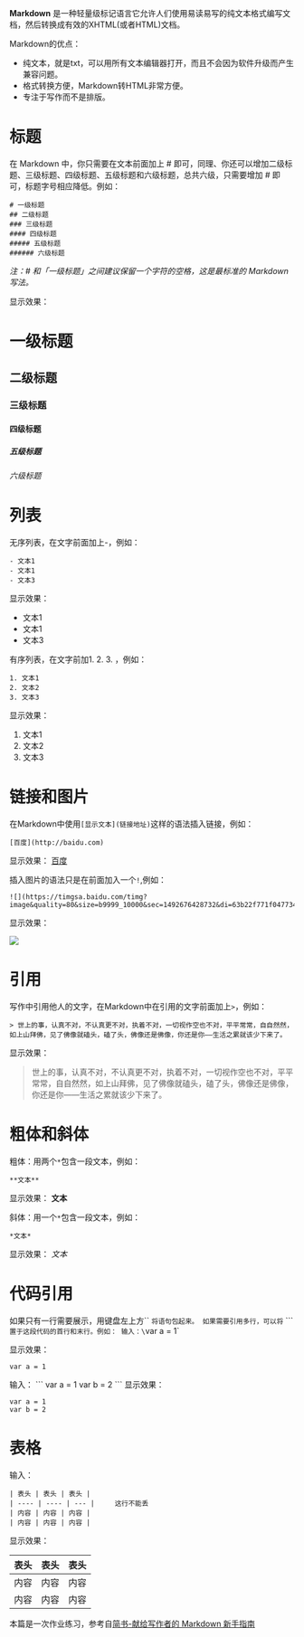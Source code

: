 **Markdown** 是一种轻量级标记语言它允许人们使用易读易写的纯文本格式编写文档，然后转换成有效的XHTML(或者HTML)文档。

Markdown的优点：
- 纯文本，就是txt，可以用所有文本编辑器打开，而且不会因为软件升级而产生兼容问题。
- 格式转换方便，Markdown转HTML非常方便。
- 专注于写作而不是排版。

# 标题
在 Markdown 中，你只需要在文本前面加上 # 即可，同理、你还可以增加二级标题、三级标题、四级标题、五级标题和六级标题，总共六级，只需要增加 # 即可，标题字号相应降低。例如：
```
# 一级标题
## 二级标题
### 三级标题
#### 四级标题
##### 五级标题
###### 六级标题
```
*注：# 和「一级标题」之间建议保留一个字符的空格，这是最标准的 Markdown 写法。*

显示效果：

# 一级标题
## 二级标题
### 三级标题
#### 四级标题
##### 五级标题
###### 六级标题

# 列表
无序列表，在文字前面加上-，例如：
```
- 文本1
- 文本1
- 文本3
```
显示效果：
- 文本1
- 文本1
- 文本3

有序列表，在文字前加1. 2. 3. ，例如：
```
1. 文本1
2. 文本2
3. 文本3
```
显示效果：
1. 文本1
2. 文本2
3. 文本3

# 链接和图片
在Markdown中使用`[显示文本](链接地址)`这样的语法插入链接，例如：
```
[百度](http://baidu.com)
```
显示效果：
[百度](http://baidu.com)

插入图片的语法只是在前面加入一个`!`,例如：
```
![](https://timgsa.baidu.com/timg?image&quality=80&size=b9999_10000&sec=1492676428732&di=63b22f771f04773408b2a2ce4606cb47&imgtype=0&src=http%3A%2F%2Fimg.pconline.com.cn%2Fimages%2Fupload%2Fupc%2Ftx%2Fphotoblog%2F1501%2F31%2Fc4%2F2574869_1422678714820.jpg)
```
显示效果：

![](https://timgsa.baidu.com/timg?image&quality=80&size=b9999_10000&sec=1492676428732&di=63b22f771f04773408b2a2ce4606cb47&imgtype=0&src=http%3A%2F%2Fimg.pconline.com.cn%2Fimages%2Fupload%2Fupc%2Ftx%2Fphotoblog%2F1501%2F31%2Fc4%2F2574869_1422678714820.jpg)

# 引用
写作中引用他人的文字，在Markdown中在引用的文字前面加上`>`，例如：
```
> 世上的事，认真不对，不认真更不对，执着不对，一切视作空也不对，平平常常，自自然然，如上山拜佛，见了佛像就磕头，磕了头，佛像还是佛像，你还是你——生活之累就该少下来了。
```
显示效果：
> 世上的事，认真不对，不认真更不对，执着不对，一切视作空也不对，平平常常，自自然然，如上山拜佛，见了佛像就磕头，磕了头，佛像还是佛像，你还是你——生活之累就该少下来了。

# 粗体和斜体
粗体：用两个`*`包含一段文本，例如：
```
**文本**
```
显示效果：
**文本**

斜体：用一个`*`包含一段文本，例如：
```
*文本*
```
显示效果：
*文本*
# 代码引用
如果只有一行需要展示，用键盘左上方`` `将语句包起来。
如果需要引用多行，可以将` ``` ` 置于这段代码的首行和末行。例如：
输入：\`var a = 1\`

显示效果：

`var a = 1`

输入：
\```
var a = 1
var b = 2
\```
显示效果：
```
var a = 1
var b = 2
```
# 表格
输入：
```
| 表头 | 表头 | 表头 |
| ---- | ---- | --- |     这行不能丢
| 内容 | 内容 | 内容 |
| 内容 | 内容 | 内容 |

```
显示效果：

| 表头 | 表头 | 表头 |
| ---- | ---- | --- |   
| 内容 | 内容 | 内容 |
| 内容 | 内容 | 内容 |

本篇是一次作业练习，参考自[简书-献给写作者的 Markdown 新手指南](http://www.jianshu.com/p/q81RER)